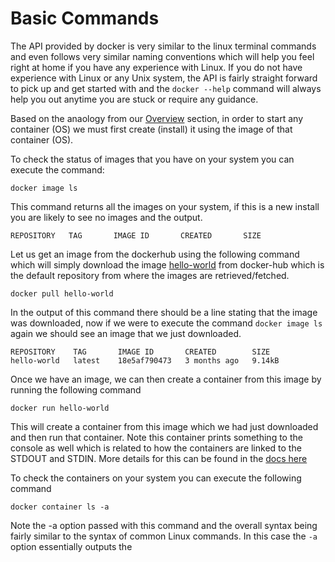 # Basic Commands

The API provided by docker is very similar to the linux terminal commands and even follows very similar naming conventions which will help you feel right at home if you have any experience with Linux.
If you do not have experience with Linux or any Unix system, the API is fairly straight forward to pick up and get started with and the `docker --help` command will always help you out anytime you are stuck or require any guidance.

Based on the anaology from our [Overview](README.md#Overview) section, in order to start any container (OS) we must first create (install) it using the image of that container (OS).

To check the status of images that you have on your system you can execute the command:

```
docker image ls
```

This command returns all the images on your system, if this is a new install you are likely to see no images and the output.

```
REPOSITORY   TAG       IMAGE ID       CREATED       SIZE
```

Let us get an image from the dockerhub using the following command which will simply download the image [hello-world](https://hub.docker.com/_/hello-world) from docker-hub which is the default repository from where the images are retrieved/fetched.

```
docker pull hello-world
```

In the output of this command there should be a line stating that the image was downloaded, now if we were to execute the command `docker image ls` again we should see an image that we just downloaded.

```
REPOSITORY    TAG       IMAGE ID       CREATED        SIZE
hello-world   latest    18e5af790473   3 months ago   9.14kB
```

Once we have an image, we can then create a container from this image by running the following command

```
docker run hello-world
```

This will create a container from this image which we had just downloaded and then run that container.
Note this container prints something to the console as well which is related to how the containers are linked to the STDOUT and STDIN.
More details for this can be found in the [docs here](https://docs.docker.com/engine/reference/run/#foreground)

To check the containers on your system you can execute the following command

```
docker container ls -a
```

Note the -a option passed with this command and the overall syntax being fairly similar to the syntax of common Linux commands.
In this case the `-a` option essentially outputs the
